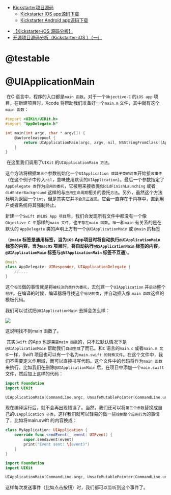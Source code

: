 

- [Kickstarter项目源码](https://github.com/kickstarter)
    - [Kickstarter IOS app源码下载](https://github.com/kickstarter/ios-oss)
    - [Kickstarter Android app源码下载](https://github.com/kickstarter/android-oss)

* [【Kickstarter-iOS 源码分析】](https://www.jianshu.com/nb/36807985)
* [开源项目源码分析（Kickstarter-iOS ）（一）](https://juejin.cn/post/6844904117454782478)





# @testable



# @UIApplicationMain

​		在C 语言中，程序的入口都是`main 函数`。对于一个`Objective-C` 的`iOS app` 项目，在新建项目时，Xcode 将帮助我们准备好一个`main.m` 文件，其中就有这个`main 函数`：

```objective-c
#import <UIKit/UIKit.h>
#import "AppDelegate.h"

int main(int argc, char * argv[]) {
    @autoreleasepool {
        return UIApplicationMain(argc, argv, nil, NSStringFromClass([AppDelegate class]));
    }
}
```

​		在这里我们调用了`UIKit` 的`UIApplicationMain 方法`。

​		这个方法将根据`第三个`参数初始化一个`UIApplication 或其子类的对象`开始接`收事件`（在这个例子中传入`nil`，意味使用默认的`UIApplication`）。最后一个参数指定了`AppDelegate 类`作为`应用的委托`，它被用来接收类似`didFinishLaunching` 或者`didEnterBackground` 这样的与`应用生命周期`相关的委托`方法`。另外，虽然这个方法标明为返回一个`int`，但是其实它并`不会真正返回`。它会一直存在于内存中，直到用户或者系统将其强制终止。



​		新建一个`Swift 的iOS App 项目`后，我们会发现所有文件中都没有一个像`Objective-C 中`那样的`main 文件`，也`不存在main 函数`。`唯一`和`main` 有关系的是在默认的 `AppDelegate` 类的声明上方有一个`@UIApplicationMain` 或 `@main` 的标签

（**`@main` 标签是通用标签，当为`iOS` App项目时将自动执行`@UIApplicationMain` 标签的内容，当为`macOS` 项目时，将自动执行`@NSApplicationMain` 标签的内容，`@UIApplicationMain` 标签与`@NSApplicationMain` 标签不互通**）。

```swift
@main
class AppDelegate: UIResponder, UIApplicationDelegate {
	//....
}
```

​		这个`标签`做的事情就是将`被标注的类作为委托`，去创建一个`UIApplication` 并`启动`整个`程序`。在编译的时候，编译器将寻找这个`标记的类`，并自动插入像 `main 函数`这样的模板代码。

我们可以试试把`@UIApplicationMain` 去掉会怎么样：

![](images/UIApplicationMain.png)

这说明找不到main 函数了。

​		其实`Swift` 的App 也是`需要main 函数`的，只不过默认情况下是`@UIApplicationMain` 帮助我们`自动生成`了而已。和`C` 语言的`main.c` 或者`main.m 文件`一样，Swift 项目也可以有一个名为`main.swift 的特殊文件`。在这个文件中，我们不需要定义作用域，而可以直接书写代码。这个文件中的代码将作为`main 函数`来执行。比如我们在删除`@UIApplicationMain` 后，在项目中添加一个`main.swift` 文件，然后加上这样的代码：

```swift
import Foundation
import UIKit

UIApplicationMain(CommandLine.argc, UnsafeMutablePointer(CommandLine.unsafeArgv), NSStringFromClass(UIApplication.self), NSStringFromClass(AppDelegate.self))
```

现在编译运行后，就不会再出现错误了。当然，我们还可以将`第三个参数`替换成自己的`UIApplication 子类`，这样我们就可以轻易的做一些`控制整个应用行为`的事情了，比如将main.swift 的内容换成：

```swift
class MyApplication: UIApplication {
    override func sendEvent(_ event: UIEvent) {
        super.sendEvent(event)
        print("Event sent: \(event)")
    }
}
```

```swift
import Foundation
import UIKit

UIApplicationMain(CommandLine.argc, UnsafeMutablePointer(CommandLine.unsafeArgv), NSStringFromClass(MyApplication.self), NSStringFromClass(AppDelegate.self))
```



这样每次发送事件（比如点击按钮）时，我们都可以监听到这个事件了。
